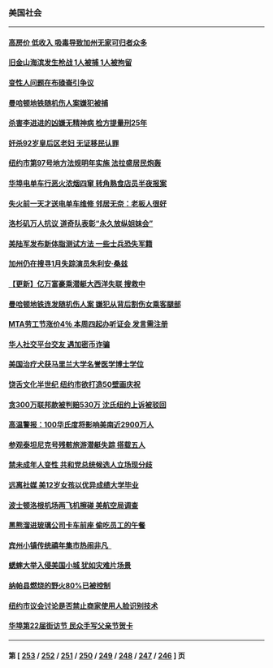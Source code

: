 ### 美国社会
---
#### [高房价 低收入 吸毒导致加州无家可归者众多](../../pages/ncid1078160/n14020111.md) 
#### [旧金山海滨发生枪战 1人被捕 1人被拘留](../../pages/ncid1078160/n14020037.md) 
#### [变性人问题在布碌崙引争议](../../pages/ncid1078160/n14020015.md) 
#### [曼哈顿地铁随机伤人案嫌犯被捕](../../pages/ncid1078160/n14019983.md) 
#### [杀害李进进的凶嫌无精神病 检方提量刑25年](../../pages/ncid1078160/n14019996.md) 
#### [奸杀92岁皇后区老妇 无证移民认罪](../../pages/ncid1078160/n14019982.md) 
#### [纽约市第97号地方法规明年实施 法拉盛居民炮轰](../../pages/ncid1078160/n14019993.md) 
#### [华埠电单车行恶火浓烟四窜 转角熟食店员半夜报案](../../pages/ncid1078160/n14020000.md) 
#### [失火前一天才送电单车维修 邻居无奈：老板人很好](../../pages/ncid1078160/n14019998.md) 
#### [洛杉矶万人抗议 道奇队表彰“永久放纵姐妹会”](../../pages/ncid1078160/n14019992.md) 
#### [美陆军发布新体脂测试方法 一些士兵恐失军籍](../../pages/ncid1078160/n14019861.md) 
#### [加州仍在搜寻1月失踪演员朱利安·桑兹](../../pages/ncid1078160/n14019862.md) 
#### [【更新】亿万富豪乘潜艇大西洋失联 搜救中](../../pages/ncid1078160/n14019477.md) 
#### [曼哈顿地铁连发随机伤人案 嫌犯从背后割伤女乘客腿部](../../pages/ncid1078160/n14019356.md) 
#### [MTA劳工节涨价4％ 本周四起办听证会 发言需注册](../../pages/ncid1078160/n14019354.md) 
#### [华人社交平台交友 遇加密币诈骗](../../pages/ncid1078160/n14019350.md) 
#### [美国治疗犬获马里兰大学名誉医学博士学位](../../pages/ncid1078160/n14019366.md) 
#### [饶舌文化半世纪 纽约市欲打造50壁画庆祝](../../pages/ncid1078160/n14019359.md) 
#### [贪300万联邦款被判赔530万 沈氏纽约上诉被驳回](../../pages/ncid1078160/n14019333.md) 
#### [高温警报：100华氏度将影响美南近2900万人](../../pages/ncid1078160/n14019199.md) 
#### [参观泰坦尼克号残骸旅游潜艇失踪 搭载五人](../../pages/ncid1078160/n14019195.md) 
#### [禁未成年人变性 共和党总统候选人立场现分歧](../../pages/ncid1078160/n14019143.md) 
#### [远离社媒 美12岁女孩以优异成绩大学毕业](../../pages/ncid1078160/n14018782.md) 
#### [波士顿洛根机场两飞机擦碰 美航空局调查](../../pages/ncid1078160/n14019096.md) 
#### [黑熊溜进玻璃公司卡车前座 偷吃员工的午餐](../../pages/ncid1078160/n14018863.md) 
#### [宾州小镇传统禧年集市热闹非凡  ](../../pages/ncid1078160/n14019050.md) 
#### [蟋蟀大举入侵美国小城 犹如灾难片场景](../../pages/ncid1078160/n14018678.md) 
#### [纳帕县燃烧的野火80%已被控制](../../pages/ncid1078160/n14018737.md) 
#### [纽约市议会讨论是否禁止商家使用人脸识别技术](../../pages/ncid1078160/n14018621.md) 
#### [华埠第22届街访节 民众手写父亲节贺卡](../../pages/ncid1078160/n14018639.md) 

---
#### 第 [ [253](./253.md) / [252](./252.md) / [251](./251.md) / [250](./250.md) / [249](./249.md) / [248](./248.md) / [247](./247.md) / [246](./246.md) ] 页
